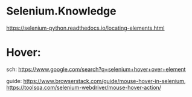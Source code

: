 # Selenium.Knowledge
https://selenium-python.readthedocs.io/locating-elements.html

# Hover:
sch: https://www.google.com/search?q=selenium+hover+over+element

guide: https://www.browserstack.com/guide/mouse-hover-in-selenium, https://toolsqa.com/selenium-webdriver/mouse-hover-action/

